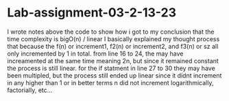 # Lab-assignment-03-2-13-23
I wrote notes above the code to show how i got to my conclusion that the time complexity is bigO(n) / linear
I basically explained my thought process that because the f(n) or increment1, f2(n) or increment2, and f3(n) or sz
all only incremented by 1 in total.
from line 16 to 24, the may have increamented at the same time meaning 2n, but since it remained constant the process is still linear.
for the if statment in line 27 to 30 they may have been multipled, but the process still ended up linear since it didnt increment in any higher than 1
or in better terms n did not increment logarithmically, factorially, etc...
